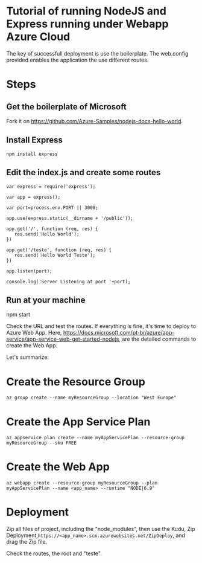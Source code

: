 # Tutorial of running NodeJS and Express running under Webapp Azure Cloud

The key of successfull deployment is use the boilerplate. The web.config provided enables the application the use different routes.

# Steps

## Get the boilerplate of Microsoft

Fork it on https://github.com/Azure-Samples/nodejs-docs-hello-world.

## Install Express

```npm install express```

## Edit the index.js and create some routes

```
var express = require('express');

var app = express();

var port=process.env.PORT || 3000;

app.use(express.static(__dirname + '/public'));

app.get('/', function (req, res) {
   res.send('Hello World');
})

app.get('/teste', function (req, res) {
   res.send('Hello World Teste');
})

app.listen(port);

console.log('Server Listening at port '+port);
````
## Run at your machine

npm start

Check the URL and test the routes. If everything is fine, it's time to deploy to Azure Web App.
Here, https://docs.microsoft.com/pt-br/azure/app-service/app-service-web-get-started-nodejs,  are the detailed commands to create the Web App.

Let's summarize:

# Create the Resource Group
```az group create --name myResourceGroup --location "West Europe"```

# Create the App Service Plan 
```az appservice plan create --name myAppServicePlan --resource-group myResourceGroup --sku FREE```

# Create the Web App
```az webapp create --resource-group myResourceGroup --plan myAppServicePlan --name <app_name> --runtime "NODE|6.9"```

# Deployment
Zip all files of project, including the "node_modules", then use the Kudu, Zip Deployment,```https://<app_name>.scm.azurewebsites.net/ZipDeploy```, and drag the Zip file.

Check the routes, the root and "teste".
